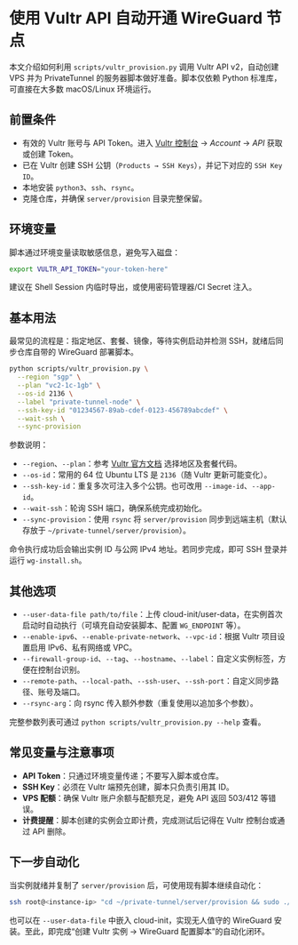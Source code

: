 # 使用 Vultr API 自动开通 WireGuard 节点

本文介绍如何利用 `scripts/vultr_provision.py` 调用 Vultr API v2，自动创建 VPS 并为 PrivateTunnel 的服务器脚本做好准备。脚本仅依赖 Python 标准库，可直接在大多数 macOS/Linux 环境运行。

## 前置条件

- 有效的 Vultr 账号与 API Token。进入 [Vultr 控制台](https://my.vultr.com/) → *Account* → *API* 获取或创建 Token。
- 已在 Vultr 创建 SSH 公钥（`Products → SSH Keys`），并记下对应的 `SSH Key ID`。
- 本地安装 `python3`、`ssh`、`rsync`。
- 克隆仓库，并确保 `server/provision` 目录完整保留。

## 环境变量

脚本通过环境变量读取敏感信息，避免写入磁盘：

```bash
export VULTR_API_TOKEN="your-token-here"
```

建议在 Shell Session 内临时导出，或使用密码管理器/CI Secret 注入。

## 基本用法

最常见的流程是：指定地区、套餐、镜像，等待实例启动并检测 SSH，就绪后同步仓库自带的 WireGuard 部署脚本。

```bash
python scripts/vultr_provision.py \
  --region "sgp" \
  --plan "vc2-1c-1gb" \
  --os-id 2136 \
  --label "private-tunnel-node" \
  --ssh-key-id "01234567-89ab-cdef-0123-456789abcdef" \
  --wait-ssh \
  --sync-provision
```

参数说明：

- `--region`、`--plan`：参考 [Vultr 官方文档](https://www.vultr.com/api/) 选择地区及套餐代码。
- `--os-id`：常用的 64 位 Ubuntu LTS 是 `2136`（随 Vultr 更新可能变化）。
- `--ssh-key-id`：重复多次可注入多个公钥。也可改用 `--image-id`、`--app-id`。
- `--wait-ssh`：轮询 SSH 端口，确保系统完成初始化。
- `--sync-provision`：使用 `rsync` 将 `server/provision` 同步到远端主机（默认存放于 `~/private-tunnel/server/provision`）。

命令执行成功后会输出实例 ID 与公网 IPv4 地址。若同步完成，即可 SSH 登录并运行 `wg-install.sh`。

## 其他选项

- `--user-data-file path/to/file`：上传 cloud-init/user-data，在实例首次启动时自动执行（可填充自动安装脚本、配置 `WG_ENDPOINT` 等）。
- `--enable-ipv6`、`--enable-private-network`、`--vpc-id`：根据 Vultr 项目设置启用 IPv6、私有网络或 VPC。
- `--firewall-group-id`、`--tag`、`--hostname`、`--label`：自定义实例标签，方便在控制台识别。
- `--remote-path`、`--local-path`、`--ssh-user`、`--ssh-port`：自定义同步路径、账号及端口。
- `--rsync-arg`：向 rsync 传入额外参数（重复使用以追加多个参数）。

完整参数列表可通过 `python scripts/vultr_provision.py --help` 查看。

## 常见变量与注意事项

- **API Token**：只通过环境变量传递；不要写入脚本或仓库。
- **SSH Key**：必须在 Vultr 端预先创建，脚本只负责引用其 ID。
- **VPS 配额**：确保 Vultr 账户余额与配额充足，避免 API 返回 503/412 等错误。
- **计费提醒**：脚本创建的实例会立即计费，完成测试后记得在 Vultr 控制台或通过 API 删除。

## 下一步自动化

当实例就绪并复制了 `server/provision` 后，可使用现有脚本继续自动化：

```bash
ssh root@<instance-ip> "cd ~/private-tunnel/server/provision && sudo ./wg-install.sh --yes"
```

也可以在 `--user-data-file` 中嵌入 cloud-init，实现无人值守的 WireGuard 安装。至此，即完成“创建 Vultr 实例 → WireGuard 配置脚本”的自动化闭环。
